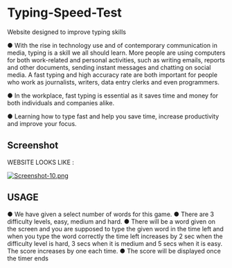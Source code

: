 # Typing-Speed-Test
Website designed to improve typing skills


● With the rise in technology use and of contemporary communication 
in media, typing is a skill we all should learn. More people are using 
computers for both work-related and personal activities, such as 
writing emails, reports and other documents, sending instant 
messages and chatting on social media. A fast typing and high 
accuracy rate are both important for people who work as journalists, 
writers, data entry clerks and even programmers.

● In the workplace, fast typing is essential as it saves time and money 
for both individuals and companies alike.

● Learning how to type fast and help you save time, increase 
productivity and improve your focus.

## Screenshot
WEBSITE LOOKS LIKE :

[![Screenshot-10.png](https://i.postimg.cc/VNpyJN8v/Screenshot-10.png)](https://postimg.cc/p9fc7RyM)


## USAGE  

● We have given a select number of words for this game.
● There are 3 difficulty levels, easy, medium and hard.
● There will be a word given on the screen and you are supposed to type 
the given word in the time left and when you type the word correctly the 
time left increases by 2 sec when the difficulty level is hard, 3 secs when 
it is medium and 5 secs when it is easy. The score increases by one each 
time.
● The score will be displayed once the timer ends


